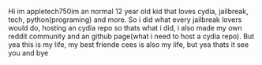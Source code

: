 Hi im appletech750im an normal 12 year old kid that loves cydia, jailbreak, tech, python(programing) and more. So i did what every jailbreak lovers would do, hosting an cydia repo so thats what i did, i also made my own reddit community and an github page(what i need to host a cydia repo). But yea this is my life, my best friende cees is also my life, but yea thats it see you and bye
